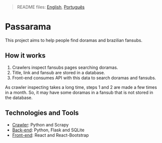 > README files: [English](README.md), [Português](README-PT.md)
# Passarama

This project aims to help people find doramas and brazilian fansubs. 

## How it works

1. Crawlers inspect fansubs pages searching doramas.
2. Title, link and fansub are stored in a database.
3. Front-end consumes API with this data to search doramas and fansubs.

As crawler inspecting takes a long time, steps 1 and 2 are made a few times
in a month. So, it may have some doramas in a fansub that is not stored in the
database.

## Technologies and Tools

* [Crawler](crawler/README.md): Python and Scrapy
* [Back-end](back/README.md): Python, Flask and SQLite
* [Front-end](front/README.md): React and React-Bootstrap
